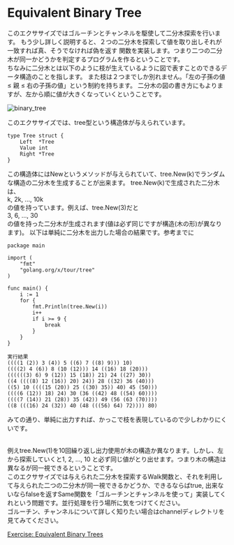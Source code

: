 # Equivalent Binary Tree
このエクササイズではゴルーチンとチャンネルを駆使して二分木探索を行います。
もう少し詳しく説明すると、２つの二分木を探索して値を取り出しそれが一致すれば真、そうでなければ偽を返す
関数を実装します。つまり二つの二分木が同一かどうかを判定するプログラムを作るということです。
<br>
ちなみに二分木とは以下のように枝が生えているように図で表すことのできるデータ構造のことを指します。
また枝は２つまでしか別れません。「左の子孫の値 ≤ 親 ≤ 右の子孫の値」という制約を持ちます。
二分木の図の書き方にもよりますが、左から順に値が大きくなっていくということです。

![binary_tree]("./binary_tree.png")

このエクササイズでは、tree型という構造体が与えられています。

```
type Tree struct {
    Left  *Tree
    Value int
    Right *Tree
}
```

この構造体にはNewというメソッドが与えられていて、tree.New(k)でランダムな構造の二分木を生成することが出来ます。
tree.New(k)で生成された二分木は、
<br>
k, 2k, ..., 10k
<br>
の値を持っています。例えば、tree.New(3)だと
<br>
3, 6, ..., 30
<br>
の値を持った二分木が生成されます(値は必ず同じですが構造(木の形)が異なります)。
以下は単純に二分木を出力した場合の結果です。参考までに

```
package main

import (
	"fmt"
	"golang.org/x/tour/tree"
)

func main() {
	i := 1
	for {
		fmt.Println(tree.New(i))
		i++
		if i >= 9 {
			break
		}
	}
}

実行結果
((((1 (2)) 3 (4)) 5 ((6) 7 ((8) 9))) 10)
((((2) 4 (6)) 8 (10 (12))) 14 ((16) 18 (20)))
((((((3) 6) 9 (12)) 15 (18)) 21) 24 ((27) 30))
((4 ((((8) 12 (16)) 20) 24)) 28 ((32) 36 (40)))
((5) 10 ((((15 (20)) 25 ((30) 35)) 40) 45 (50)))
((((6 (12)) 18) 24) 30 (36 ((42) 48 ((54) 60))))
((((7 (14)) 21 (28)) 35 (42)) 49 (56 (63 (70))))
((8 (((16) 24 (32)) 40 (48 (((56) 64) 72)))) 80)

```

みての通り、単純に出力すれば、かっこで枝を表現しているので少しわかりにくいです。

<br>
例えtree.New(1)を10回繰り返し出力使用が木の構造か異なります。しかし、左から探索していくと1, 2, ..., 10
と必ず同じ値がとり出せます。つまり木の構造は異なるが同一視できるということです。
<br>
このエクササイズでは与えられた二分木を探索するWalk関数と、それを利用して与えられた二つの二分木が同一視できるかどうか、できるならばtrue, 出来ないならfalseを返すSame関数を「ゴルーチンとチャンネルを使って」実装してくれという問題です。並行処理を行う場所に気をつけてください。
<br>
ゴルーチン、チャンネルについて詳しく知りたい場合はchannelディレクトリを見てみてください。

[Exercise: Equivalent Binary Trees](https://tour.golang.org/concurrency/8)